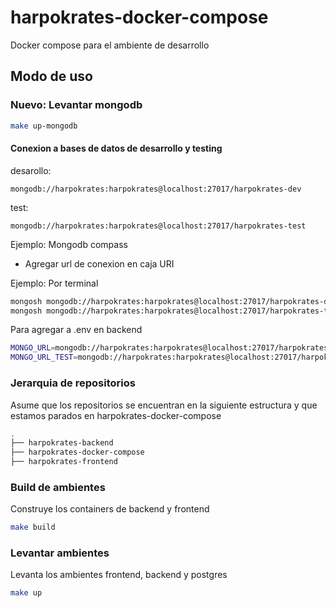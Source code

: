 # harpokrates-docker-compose

Docker compose para el ambiente de desarrollo

## Modo de uso

### Nuevo: Levantar mongodb

```bash
make up-mongodb
```

#### Conexion a bases de datos de desarrollo y testing

desarollo: 
```
mongodb://harpokrates:harpokrates@localhost:27017/harpokrates-dev
```
test:
```
mongodb://harpokrates:harpokrates@localhost:27017/harpokrates-test
```

Ejemplo: Mongodb compass
- Agregar url de conexion en caja URI

Ejemplo: Por terminal
```bash
mongosh mongodb://harpokrates:harpokrates@localhost:27017/harpokrates-dev
mongosh mongodb://harpokrates:harpokrates@localhost:27017/harpokrates-test
```

Para agregar a .env en backend 
```bash
MONGO_URL=mongodb://harpokrates:harpokrates@localhost:27017/harpokrates-dev
MONGO_URL_TEST=mongodb://harpokrates:harpokrates@localhost:27017/harpokrates-test
```

### Jerarquia de repositorios
Asume que los repositorios se encuentran en la siguiente estructura y que estamos parados en harpokrates-docker-compose

```bash
.
├── harpokrates-backend
├── harpokrates-docker-compose
├── harpokrates-frontend
``` 

### Build de ambientes
Construye los containers de backend y frontend

```bash
make build
```

### Levantar ambientes
Levanta los ambientes frontend, backend y postgres

```bash
make up
```